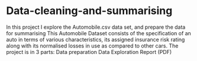 # Data-cleaning-and-summarising
In this project I explore the Automobile.csv data set, and prepare the data for summarising
This Automobile Dataset consists of the specification of an auto in terms of various characteristics, its assigned insurance risk rating along with its normalised losses in use as compared to other cars. 
The project is in 3 parts:
Data preparation 
Data Exploration
Report (PDF)
